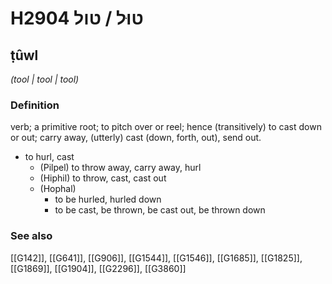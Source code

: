 # H2904 טוּל / טול

## ṭûwl

_(tool | tool | tool)_

### Definition

verb; a primitive root; to pitch over or reel; hence (transitively) to cast down or out; carry away, (utterly) cast (down, forth, out), send out.

- to hurl, cast
    - (Pilpel) to throw away, carry away, hurl
    - (Hiphil) to throw, cast, cast out
    - (Hophal)
        - to be hurled, hurled down
        - to be cast, be thrown, be cast out, be thrown down
### See also

[[G142]], [[G641]], [[G906]], [[G1544]], [[G1546]], [[G1685]], [[G1825]], [[G1869]], [[G1904]], [[G2296]], [[G3860]]

